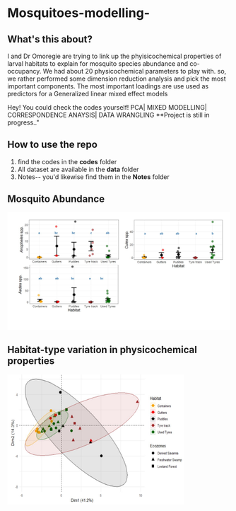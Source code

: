 # Mosquitoes-modelling-

## What's this about?

I and Dr Omoregie are trying to link up the phyisicochemical properties of larval habitats to explain for mosquito species abundance and co-occupancy. 
We had about 20 physicochemical parameters to play with. so, we rather performed some dimension reduction analysis and pick the most important components. The most important loadings are use used as predictors for a Generalized linear mixed effect models

Hey! You could check the codes yourself! 
PCA| MIXED MODELLING| CORRESPONDENCE ANAYSIS| DATA WRANGLING 
**Project is still in progress.."

## How to use the repo

1. find the codes in the  **codes** folder
2. All dataset are available in the **data** folder
3. Notes-- you'd likewise find them in the **Notes** folder

## Mosquito Abundance

![](https://github.com/Nosa-Osawe/Mosquitoes-modelling-/blob/main/Figures/Mosquito%20abundance.jpg?raw=True)


## Habitat-type variation in physicochemical properties

<img src="https://github.com/Nosa-Osawe/Mosquitoes-modelling-/blob/main/Figures/physicochemical%20habitat%20qual.jpg?raw=True" width="400">
